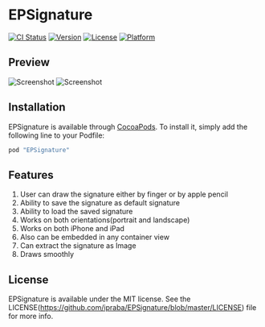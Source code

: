 # EPSignature

[![CI Status](http://img.shields.io/travis/Prabaharan/EPSignature.svg?style=flat)](https://travis-ci.org/Prabaharan/EPSignature)
[![Version](https://img.shields.io/cocoapods/v/EPSignature.svg?style=flat)](http://cocoapods.org/pods/EPSignature)
[![License](https://img.shields.io/cocoapods/l/EPSignature.svg?style=flat)](http://cocoapods.org/pods/EPSignature)
[![Platform](https://img.shields.io/cocoapods/p/EPSignature.svg?style=flat)](http://cocoapods.org/pods/EPSignature)

## Preview
![Screenshot](https://raw.githubusercontent.com/ipraba/EPSignature/master/Screenshots/iPhone.png)    ![Screenshot](https://raw.githubusercontent.com/ipraba/EPSignature/master/Screenshots/iPad.png)


## Installation

EPSignature is available through [CocoaPods](http://cocoapods.org). To install
it, simply add the following line to your Podfile:

```ruby
pod "EPSignature"
```

## Features

1. User can draw the signature either by finger or by apple pencil
2. Ability to save the signature as default signature
3. Ability to load the saved signature
4. Works on both orientations(portrait and landscape)
5. Works on both iPhone and iPad
6. Also can be embedded in any container view
7. Can extract the signature as Image
8. Draws smoothly


## License

EPSignature is available under the MIT license. See the LICENSE(https://github.com/ipraba/EPSignature/blob/master/LICENSE) file for more info.
